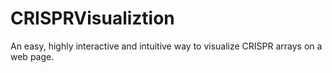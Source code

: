 # CRISPRVisualiztion
An easy, highly interactive and intuitive way to visualize CRISPR arrays on a web page.
